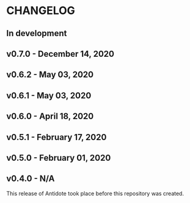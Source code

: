 # CHANGELOG

## In development


## v0.7.0 - December 14, 2020


## v0.6.2 - May 03, 2020


## v0.6.1 - May 03, 2020


## v0.6.0 - April 18, 2020


## v0.5.1 - February 17, 2020


## v0.5.0 - February 01, 2020

## v0.4.0 - N/A

This release of Antidote took place before this repository was created.
